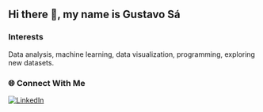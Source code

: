 ## Hi there 👋, my name is Gustavo Sá

### Interests
Data analysis, machine learning, data visualization, programming, exploring new datasets.

### 🌐 Connect With Me

[![LinkedIn](https://img.shields.io/badge/LinkedIn-0077B5?style=for-the-badge&logo=linkedin&logoColor=white)](https://www.linkedin.com/in/gustavo-de-sa-ferreira/)
